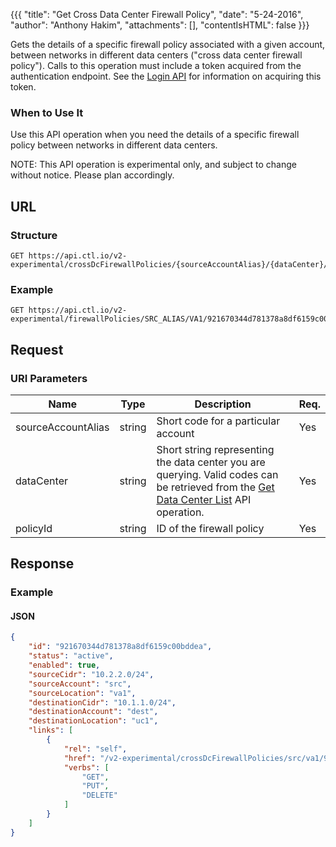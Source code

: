 {{{
  "title": "Get Cross Data Center Firewall Policy",
  "date": "5-24-2016",
  "author": "Anthony Hakim",
  "attachments": [],
  "contentIsHTML": false
}}}

Gets the details of a specific firewall policy associated with a given account, between networks in different data centers ("cross data center firewall policy"). Calls to this operation must include a token acquired from the authentication endpoint. See the [Login API](https://www.ctl.io/api-docs/v2/#authentication-login) for information on acquiring this token.

### When to Use It

Use this API operation when you need the details of a specific firewall policy between networks in different data centers.

  NOTE: This API operation is experimental only, and subject to change without notice. Please plan accordingly.

## URL

### Structure

    GET https://api.ctl.io/v2-experimental/crossDcFirewallPolicies/{sourceAccountAlias}/{dataCenter}/{policyId}

### Example

    GET https://api.ctl.io/v2-experimental/firewallPolicies/SRC_ALIAS/VA1/921670344d781378a8df6159c00bddea

## Request

### URI Parameters

| Name | Type | Description | Req. |
| --- | --- | --- | --- |
| sourceAccountAlias | string | Short code for a particular account | Yes |
| dataCenter | string | Short string representing the data center you are querying. Valid codes can be retrieved from the [Get Data Center List](https://www.ctl.io/api-docs/v2/#data-centers-get-data-center) API operation. | Yes |
| policyId | string | ID of the firewall policy  | Yes |

## Response

### Example

#### JSON
```json
{
    "id": "921670344d781378a8df6159c00bddea",
    "status": "active",
    "enabled": true,
    "sourceCidr": "10.2.2.0/24",
    "sourceAccount": "src",
    "sourceLocation": "va1",
    "destinationCidr": "10.1.1.0/24",
    "destinationAccount": "dest",
    "destinationLocation": "uc1",
    "links": [
        {
            "rel": "self",
            "href": "/v2-experimental/crossDcFirewallPolicies/src/va1/921670344d781378a8df6159c00bddea",
            "verbs": [
                "GET",
                "PUT",
                "DELETE"
            ]
        }
    ]
}
```
